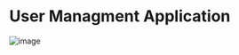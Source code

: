 # User Managment Application

![image](https://user-images.githubusercontent.com/1769806/113406072-88e3ed80-93b3-11eb-9674-797cd0fe4927.png)
